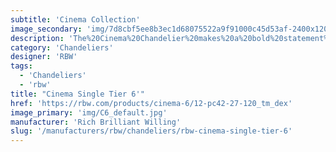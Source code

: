 ```yaml
---
subtitle: 'Cinema Collection'
image_secondary: 'img/7d8cbf5ee8b3ec1d68075522a9f91000c45d53af-2400x1200.png'
description: 'The%20Cinema%20Chandelier%20makes%20a%20bold%20statement%20with%20minimal%20effort%2C%20featuring%20a%20simple%20circular%20frame%20in%20a%20rich%20metal%20or%20powder%20coated%20finish%20embellished%20by%20the%20warm%20glow%20of%20opal%20glass%20fixtures.%20Evocative%20of%20Old%20Hollywood%u2019s%20charm%2C%20Cinema%u2019s%20theatrical%20features%20are%20customizable%20to%20various%20compositions.'
category: 'Chandeliers'
designer: 'RBW'
tags:
  - 'Chandeliers'
  - 'rbw'
title: "Cinema Single Tier 6'"
href: 'https://rbw.com/products/cinema-6/12-pc42-27-120_tm_dex'
image_primary: 'img/C6_default.jpg'
manufacturer: 'Rich Brilliant Willing'
slug: '/manufacturers/rbw/chandeliers/rbw-cinema-single-tier-6'
---
```

